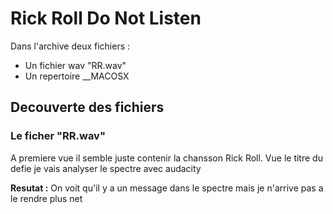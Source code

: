 # Rick Roll Do Not Listen

Dans l'archive deux fichiers :

* Un fichier wav "RR.wav"
* Un repertoire \_\_MACOSX

## Decouverte des fichiers

### Le ficher "RR.wav"

A premiere vue il semble juste contenir la chansson Rick Roll.
Vue le titre du defie je vais analyser le spectre avec audacity

**Resutat :** On voit qu'il y a un message dans le spectre mais je n'arrive pas a le rendre plus net
